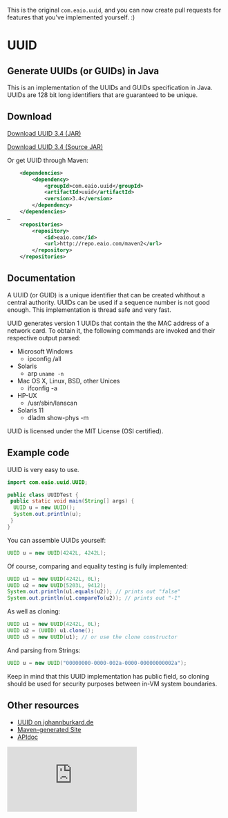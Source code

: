 This is the original `com.eaio.uuid`, and you can now create pull requests for features that you've implemented yourself. :)

# UUID
## Generate UUIDs (or GUIDs) in Java

This is an implementation of the UUIDs and GUIDs specification in Java. UUIDs are 128 bit long identifiers that are guaranteed to be unique.

## Download

[Download UUID 3.4 (JAR)](http://repo.eaio.com/maven2/com/eaio/uuid/uuid/3.4/uuid-3.4.jar)

[Download UUID 3.4 (Source JAR)](http://repo.eaio.com/maven2/com/eaio/uuid/uuid/3.4/uuid-3.4-sources.jar)

Or get UUID through Maven:

```XML
    <dependencies>
        <dependency>
            <groupId>com.eaio.uuid</groupId>
            <artifactId>uuid</artifactId>
            <version>3.4</version>
        </dependency>
    </dependencies>
…
    <repositories>
        <repository>
            <id>eaio.com</id>
            <url>http://repo.eaio.com/maven2</url>
        </repository>
    </repositories>
```

## Documentation

A UUID (or GUID) is a unique identifier that can be created whithout a central authority. UUIDs can be used if a sequence number is not good enough. This implementation is thread safe and very fast.

UUID generates version 1 UUIDs that contain the the MAC address of a network card. To obtain it, the following commands are invoked and their respective output parsed:

* Microsoft Windows
    * ipconfig /all
* Solaris
    * arp `uname -n`
* Mac OS X, Linux, BSD, other Unices
    * ifconfig -a
* HP-UX
    * /usr/sbin/lanscan
* Solaris 11
    * dladm show-phys -m

UUID is licensed under the MIT License (OSI certified).

## Example code

UUID is very easy to use.

```Java
import com.eaio.uuid.UUID;

public class UUIDTest {
 public static void main(String[] args) {
  UUID u = new UUID();
  System.out.println(u);
 }
}
```

You can assemble UUIDs yourself:

```Java
UUID u = new UUID(4242L, 4242L);
```

Of course, comparing and equality testing is fully implemented:

```Java
UUID u1 = new UUID(4242L, 0L);
UUID u2 = new UUID(5203L, 9412);
System.out.println(u1.equals(u2)); // prints out "false"
System.out.println(u1.compareTo(u2)); // prints out "-1"
```

As well as cloning:

```Java
UUID u1 = new UUID(4242L, 0L);
UUID u2 = (UUID) u1.clone();
UUID u3 = new UUID(u1); // or use the clone constructor
```

And parsing from Strings:

```Java
UUID u = new UUID("00000000-0000-002a-0000-00000000002a");
```

Keep in mind that this UUID implementation has public field, so cloning should be used for security purposes between in-VM system boundaries.

## Other resources

* [UUID on johannburkard.de](http://johannburkard.de/software/uuid/)
* [Maven-generated Site](http://johannburkard.de/software/uuid/site/)
* [APIdoc](http://johannburkard.de/software/uuid/site/apidocs/)

[![Analytics](https://ga-beacon.appspot.com/UA-7427410-89/UUID/README.md?pixel)](https://github.com/igrigorik/ga-beacon)